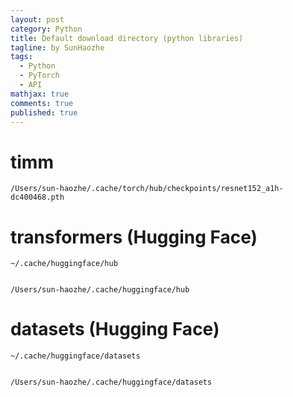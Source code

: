 ```yaml
---
layout: post
category: Python     
title: Default download directory (python libraries)
tagline: by SunHaozhe
tags: 
  - Python
  - PyTorch
  - API
mathjax: true
comments: true
published: true
---
```





# timm

```
/Users/sun-haozhe/.cache/torch/hub/checkpoints/resnet152_a1h-dc400468.pth
```


# transformers (Hugging Face)

```
~/.cache/huggingface/hub


/Users/sun-haozhe/.cache/huggingface/hub
```


# datasets (Hugging Face)

```
~/.cache/huggingface/datasets


/Users/sun-haozhe/.cache/huggingface/datasets
```



























